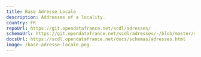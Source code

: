 ```yaml
---
title: Base Adresse Locale
description: Addresses of a locality.
country: FR
repoUrl: https://git.opendatafrance.net/scdl/adresses/
schemaUrl: https://git.opendatafrance.net/scdl/adresses/-/blob/master/schema.json
docsUrl: https://scdl.opendatafrance.net/docs/schemas/adresses.html
image: /base-adresse-locale.png
---
```


<Schema />
